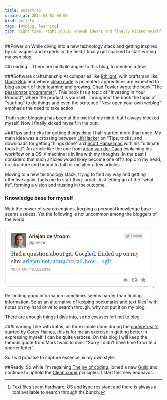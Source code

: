 ```yaml
---
title: Bootstrap
created_at: 2014-01-01 00:00
kind: article
tags: [myblog, learning]
tldr: Right time, right place, enough idea's and finally kicked myself in the butt to start blogging.
---
```


##Power on
While diving into a new technology stack and getting inspired by colleagues and experts in the field, I finally got sparked to start writing my own blog.

##Loading...
There are multiple angles to this blog, to mention a few: 

###Software craftsmanship
At companies like [8thlight][], with craftsman like [Uncle Bob] and where [clean code] is promoted: apprentices are expected to blog as part of their learning and growing. [Chad Fowler][] wrote the book "[The passionate programmer][]". This book has a topic of "Investing in Your Product", where the product is yourself. Throughout the book the topic of "starting" to do things and even the sentence "Now open your own weblog" emphasis the need to take action.

Truth said: blogging has been at the back of my mind, but I always blocked myself. Now I finally kicked myself in the butt.

###Tips and tricks for getting things done
I half started more than once. My main idea was a crossing between [LifeHacker] on "Tips, tricks, and downloads for getting things done" and [Scott Hanselman] with his "ultimate tools list". An article like the one from [Arjan van der Gaag] explaining his workflow on a OS-X machine is in line with my thoughts. In the past I considerd that such articles would likely become one off's topic in my head, no structure and bound to fail for me after a few articles.

Moving to a new technology stack, trying to find my way and getting effective again, fuels me to start this journal. Just letting go of the "what ifs", forming a vision and trusting in the outcome.

### Knowledge base for myself
With the power of search engines, keeping a personal knowledge base seems useless. Yet the following is not uncommon among the bloggers of the world:

![Tweet from Ariejan: He googled and ended up on his own site](../images/searchandfind.PNG).

Re-finding good information sometimes seems harder than finding information. So as an alternative of keeping bookmarks and text files[^1] with notes on my hard drive to search through, why not put it on my blog.

There are enough things I dive into, so no excuses left not to blog. 

###Learning
Like with katas, as for example done during the [coderetreat's] started by [Corey Haines], this is for me an exercise in getting better in expressing myself. I can be quite verbose. On this blog I will keep the famous quote from Mark twain to mind "Sorry I didn't have time to write a shorter letter". 

So I will practise to capture essence, in my own style. 

##Ready.
So while I'm regaining [The joy of coding], joined a new [Guild] and continue to uphold the [Clean coder] principles: I start this new endeavor...

[^1]: Text files seem hardware, OS and hype resistant and there is always a tool available to search through the bunch.

[8thlight]:                  http://blog.8thlight.com/nathan-walker/2013/10/03/your-apprenticeship-is-not-a-checklist.html
[Uncle Bob]:                 http://www.8thlight.com/our-team/robert-martin
[clean code]:                http://cleancoders.com/
[Chad Fowler]:               http://chadfowler.com/
[The passionate programmer]: http://pragprog.com/book/cfcar2/the-passionate-programmer
[LifeHacker]:                http://lifehacker.com/
[Scott Hanselman]:           http://www.hanselman.com/blog/ScottHanselmans2011UltimateDeveloperAndPowerUsersToolListForWindows.aspx
[Arjan van der Gaag]:        http://arjanvandergaag.nl/blog/why-i-dont-need-alfred.html
[The joy of coding]:         http://joyofcoding.org/
[Guild]:                     http://theguild.nl/
[Clean coder]:               http://books.slashdot.org/story/11/06/13/1251216/book-review-the-clean-coder
[coderetreat's]:             http://coderetreat.org/
[Corey Haines]:              http://coreyhaines.com/ 
